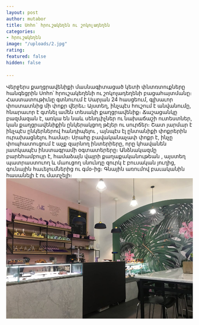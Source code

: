 ```yaml
---
layout: post
author: mutabor
title: Սոհո՝ հրուշակեղեն ու շոկոլադեղեն
categories:
- հրուշակեղեն
image: "/uploads/2.jpg"
rating: 
featured: false
hidden: false

---
```

Վերջերս քաղցրավենիքի մասնագիտացած կետի փնտռտուքները հանգեցրին Սոհո՝ հրուշակեղենի ու շոկոլադեղենի բացահայտմանը։ Հաստատութիւնը գտնուում է Սարյան 24 հասցեում, գլխաւոր փոստատնից մի փոքր վերեւ։ Այստեղ, ինչպէս հուշում է անվանումը, հնարաւոր է գտնել ամեն տեսակի քաղցրավենիք։ Ճաշացանկը բազմազան է, առկա են նաև սենդւիչներ ու նախաճաշի ուտեստներ, կան քաղցրավենիքին ընկերակցող թէյեր ու սուրճեր։ Շատ յարմար է ինչպէս ընկերներով հանդիպելու , այնպէս էլ ընտանիքի փոքրերին ուրախացնելու համար։ Սրահը բավականաչափ փոքր է, ինչը փոպհատուցում է աչք զարնող ինտերիերը, որը  կհավանեն յատկապէս ինստագրամի օգտատերերը։ Անձնակազմը բարեհամբույր է, համաձայն վայրի քաղաքականութեան , այստեղ պատրաստուող և մաուցող սնունդը զուրկ է բուսական յուղից, գունային հաւելումներից ու գմօ-ից։ Գնային առումով բաւականին հասանելի է ու մատչելի։![](/uploads/1.jpg)